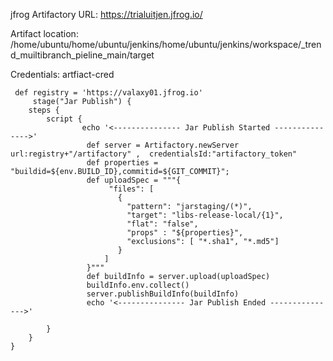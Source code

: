 jfrog Artifactory URL: https://trialuitjen.jfrog.io/

Artifact location: /home/ubuntu/home/ubuntu/jenkins/home/ubuntu/jenkins/workspace/_trend_muiltibranch_pieline_main/target

Credentials: artfiact-cred

     def registry = 'https://valaxy01.jfrog.io'
         stage("Jar Publish") {
        steps {
            script {
                    echo '<--------------- Jar Publish Started --------------->'
                     def server = Artifactory.newServer url:registry+"/artifactory" ,  credentialsId:"artifactory_token"
                     def properties = "buildid=${env.BUILD_ID},commitid=${GIT_COMMIT}";
                     def uploadSpec = """{
                          "files": [
                            {
                              "pattern": "jarstaging/(*)",
                              "target": "libs-release-local/{1}",
                              "flat": "false",
                              "props" : "${properties}",
                              "exclusions": [ "*.sha1", "*.md5"]
                            }
                         ]
                     }"""
                     def buildInfo = server.upload(uploadSpec)
                     buildInfo.env.collect()
                     server.publishBuildInfo(buildInfo)
                     echo '<--------------- Jar Publish Ended --------------->'  
            
            }
        }   
    }   
